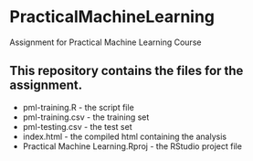 # PracticalMachineLearning
Assignment for Practical Machine Learning Course

## This repository contains the files for the assignment.

- pml-training.R - the script file
- pml-training.csv - the training set
- pml-testing.csv - the test set
- index.html - the compiled html containing the analysis
- Practical Machine Learning.Rproj - the RStudio project file
